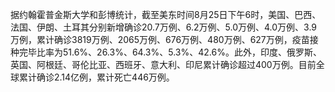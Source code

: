 据约翰霍普金斯大学和彭博统计，截至美东时间8月25日下午6时，美国、巴西、法国、伊朗、土耳其分别新增确诊20.7万例、6.2万例、5.0万例、4.0万例、3.9万例，累计确诊3819万例、2065万例、676万例、480万例、627万例，疫苗接种完毕比率为51.6%、26.3%、64.3%、5.3%、42.6%。此外，印度、俄罗斯、英国、阿根廷、哥伦比亚、西班牙、意大利、印尼累计确诊超过400万例。目前全球累计确诊2.14亿例，累计死亡446万例。